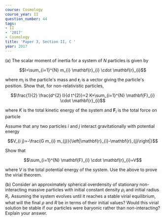 ```yaml
---
course: Cosmology
course_year: II
question_number: 44
tags:
- II
- '2017'
- Cosmology
title: 'Paper 3, Section II, C '
year: 2017
---
```




(a) The scalar moment of inertia for a system of $N$ particles is given by

$$I=\sum_{i=1}^{N} m_{i} \mathbf{r}_{i} \cdot \mathbf{r}_{i}$$

where $m_{i}$ is the particle's mass and $\mathbf{r}_{i}$ is a vector giving the particle's position. Show that, for non-relativistic particles,

$$\frac{1}{2} \frac{d^{2} I}{d t^{2}}=2 K+\sum_{i=1}^{N} \mathbf{F}_{i} \cdot \mathbf{r}_{i}$$

where $K$ is the total kinetic energy of the system and $\mathbf{F}_{i}$ is the total force on particle

Assume that any two particles $i$ and $j$ interact gravitationally with potential energy

$$V_{i j}=-\frac{G m_{i} m_{j}}{\left|\mathbf{r}_{i}-\mathbf{r}_{j}\right|}$$

Show that

$$\sum_{i=1}^{N} \mathbf{F}_{i} \cdot \mathbf{r}_{i}=V$$

where $V$ is the total potential energy of the system. Use the above to prove the virial theorem.

(b) Consider an approximately spherical overdensity of stationary non-interacting massive particles with initial constant density $\rho_{i}$ and initial radius $R_{i}$. Assuming the system evolves until it reaches a stable virial equilibrium, what will the final $\rho$ and $R$ be in terms of their initial values? Would this virial solution be stable if our particles were baryonic rather than non-interacting? Explain your answer.